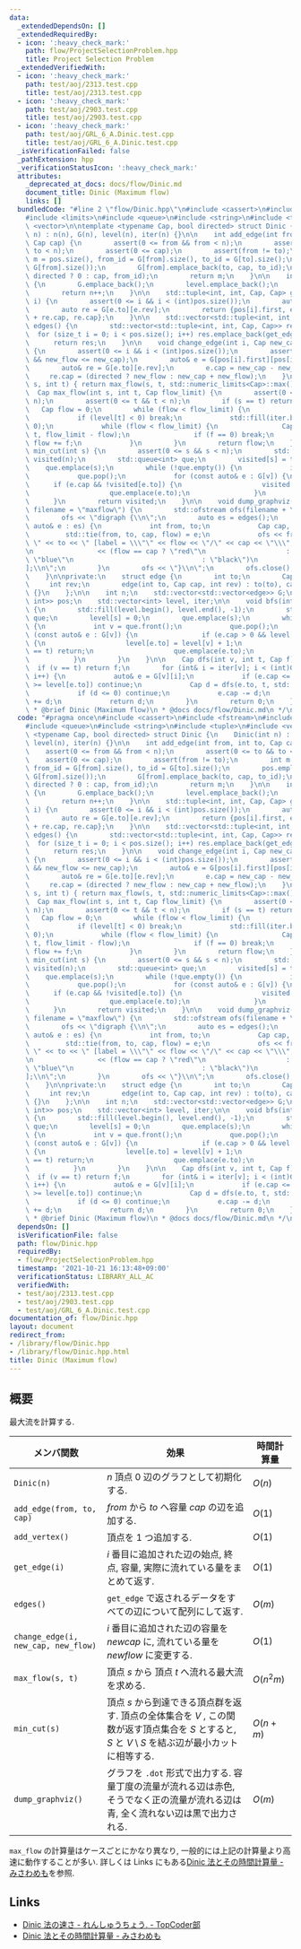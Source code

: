 ```yaml
---
data:
  _extendedDependsOn: []
  _extendedRequiredBy:
  - icon: ':heavy_check_mark:'
    path: flow/ProjectSelectionProblem.hpp
    title: Project Selection Problem
  _extendedVerifiedWith:
  - icon: ':heavy_check_mark:'
    path: test/aoj/2313.test.cpp
    title: test/aoj/2313.test.cpp
  - icon: ':heavy_check_mark:'
    path: test/aoj/2903.test.cpp
    title: test/aoj/2903.test.cpp
  - icon: ':heavy_check_mark:'
    path: test/aoj/GRL_6_A.Dinic.test.cpp
    title: test/aoj/GRL_6_A.Dinic.test.cpp
  _isVerificationFailed: false
  _pathExtension: hpp
  _verificationStatusIcon: ':heavy_check_mark:'
  attributes:
    _deprecated_at_docs: docs/flow/Dinic.md
    document_title: Dinic (Maximum flow)
    links: []
  bundledCode: "#line 2 \"flow/Dinic.hpp\"\n#include <cassert>\n#include <fstream>\n\
    #include <limits>\n#include <queue>\n#include <string>\n#include <tuple>\n#include\
    \ <vector>\n\ntemplate <typename Cap, bool directed> struct Dinic {\n    Dinic(int\
    \ n) : n(n), G(n), level(n), iter(n) {}\n\n    int add_edge(int from, int to,\
    \ Cap cap) {\n        assert(0 <= from && from < n);\n        assert(0 <= to &&\
    \ to < n);\n        assert(0 <= cap);\n        assert(from != to);\n        int\
    \ m = pos.size(), from_id = G[from].size(), to_id = G[to].size();\n        pos.emplace_back(from,\
    \ G[from].size());\n        G[from].emplace_back(to, cap, to_id);\n        G[to].emplace_back(from,\
    \ directed ? 0 : cap, from_id);\n        return m;\n    }\n\n    int add_vertex()\
    \ {\n        G.emplace_back();\n        level.emplace_back();\n        iter.emplace_back();\n\
    \        return n++;\n    }\n\n    std::tuple<int, int, Cap, Cap> get_edge(int\
    \ i) {\n        assert(0 <= i && i < (int)pos.size());\n        auto e = G[pos[i].first][pos[i].second];\n\
    \        auto re = G[e.to][e.rev];\n        return {pos[i].first, e.to, e.cap\
    \ + re.cap, re.cap};\n    }\n\n    std::vector<std::tuple<int, int, Cap, Cap>>\
    \ edges() {\n        std::vector<std::tuple<int, int, Cap, Cap>> res;\n      \
    \  for (size_t i = 0; i < pos.size(); i++) res.emplace_back(get_edge(i));\n  \
    \      return res;\n    }\n\n    void change_edge(int i, Cap new_cap, Cap new_flow)\
    \ {\n        assert(0 <= i && i < (int)pos.size());\n        assert(0 <= new_flow\
    \ && new_flow <= new_cap);\n        auto& e = G[pos[i].first][pos[i].second];\n\
    \        auto& re = G[e.to][e.rev];\n        e.cap = new_cap - new_flow;\n   \
    \     re.cap = (directed ? new_flow : new_cap + new_flow);\n    }\n\n    Cap max_flow(int\
    \ s, int t) { return max_flow(s, t, std::numeric_limits<Cap>::max()); }\n\n  \
    \  Cap max_flow(int s, int t, Cap flow_limit) {\n        assert(0 <= s && s <\
    \ n);\n        assert(0 <= t && t < n);\n        if (s == t) return 0;\n     \
    \   Cap flow = 0;\n        while (flow < flow_limit) {\n            bfs(s, t);\n\
    \            if (level[t] < 0) break;\n            std::fill(iter.begin(), iter.end(),\
    \ 0);\n            while (flow < flow_limit) {\n                Cap f = dfs(s,\
    \ t, flow_limit - flow);\n                if (f == 0) break;\n               \
    \ flow += f;\n            }\n        }\n        return flow;\n    }\n\n    std::vector<bool>\
    \ min_cut(int s) {\n        assert(0 <= s && s < n);\n        std::vector<bool>\
    \ visited(n);\n        std::queue<int> que;\n        visited[s] = true;\n    \
    \    que.emplace(s);\n        while (!que.empty()) {\n            int v = que.front();\n\
    \            que.pop();\n            for (const auto& e : G[v]) {\n          \
    \      if (e.cap && !visited[e.to]) {\n                    visited[e.to] = true;\n\
    \                    que.emplace(e.to);\n                }\n            }\n  \
    \      }\n        return visited;\n    }\n\n    void dump_graphviz(std::string\
    \ filename = \"maxflow\") {\n        std::ofstream ofs(filename + \".dot\");\n\
    \        ofs << \"digraph {\\n\";\n        auto es = edges();\n        for (const\
    \ auto& e : es) {\n            int from, to;\n            Cap cap, flow;\n   \
    \         std::tie(from, to, cap, flow) = e;\n            ofs << from << \" ->\
    \ \" << to << \" [label = \\\"\" << flow << \"/\" << cap << \"\\\", color = \"\
    \n                << (flow == cap ? \"red\"\n                    : flow > 0  ?\
    \ \"blue\"\n                                : \"black\")\n                << \"\
    ];\\n\";\n        }\n        ofs << \"}\\n\";\n        ofs.close();\n        return;\n\
    \    }\n\nprivate:\n    struct edge {\n        int to;\n        Cap cap;\n   \
    \     int rev;\n        edge(int to, Cap cap, int rev) : to(to), cap(cap), rev(rev)\
    \ {}\n    };\n\n    int n;\n    std::vector<std::vector<edge>> G;\n    std::vector<std::pair<int,\
    \ int>> pos;\n    std::vector<int> level, iter;\n\n    void bfs(int s, int t)\
    \ {\n        std::fill(level.begin(), level.end(), -1);\n        std::queue<int>\
    \ que;\n        level[s] = 0;\n        que.emplace(s);\n        while (!que.empty())\
    \ {\n            int v = que.front();\n            que.pop();\n            for\
    \ (const auto& e : G[v]) {\n                if (e.cap > 0 && level[e.to] < 0)\
    \ {\n                    level[e.to] = level[v] + 1;\n                    if (e.to\
    \ == t) return;\n                    que.emplace(e.to);\n                }\n \
    \           }\n        }\n    }\n\n    Cap dfs(int v, int t, Cap f) {\n      \
    \  if (v == t) return f;\n        for (int& i = iter[v]; i < (int)G[v].size();\
    \ i++) {\n            auto& e = G[v][i];\n            if (e.cap <= 0 || level[v]\
    \ >= level[e.to]) continue;\n            Cap d = dfs(e.to, t, std::min(f, e.cap));\n\
    \            if (d <= 0) continue;\n            e.cap -= d;\n            G[e.to][e.rev].cap\
    \ += d;\n            return d;\n        }\n        return 0;\n    }\n};\n\n/**\n\
    \ * @brief Dinic (Maximum flow)\n * @docs docs/flow/Dinic.md\n */\n"
  code: "#pragma once\n#include <cassert>\n#include <fstream>\n#include <limits>\n\
    #include <queue>\n#include <string>\n#include <tuple>\n#include <vector>\n\ntemplate\
    \ <typename Cap, bool directed> struct Dinic {\n    Dinic(int n) : n(n), G(n),\
    \ level(n), iter(n) {}\n\n    int add_edge(int from, int to, Cap cap) {\n    \
    \    assert(0 <= from && from < n);\n        assert(0 <= to && to < n);\n    \
    \    assert(0 <= cap);\n        assert(from != to);\n        int m = pos.size(),\
    \ from_id = G[from].size(), to_id = G[to].size();\n        pos.emplace_back(from,\
    \ G[from].size());\n        G[from].emplace_back(to, cap, to_id);\n        G[to].emplace_back(from,\
    \ directed ? 0 : cap, from_id);\n        return m;\n    }\n\n    int add_vertex()\
    \ {\n        G.emplace_back();\n        level.emplace_back();\n        iter.emplace_back();\n\
    \        return n++;\n    }\n\n    std::tuple<int, int, Cap, Cap> get_edge(int\
    \ i) {\n        assert(0 <= i && i < (int)pos.size());\n        auto e = G[pos[i].first][pos[i].second];\n\
    \        auto re = G[e.to][e.rev];\n        return {pos[i].first, e.to, e.cap\
    \ + re.cap, re.cap};\n    }\n\n    std::vector<std::tuple<int, int, Cap, Cap>>\
    \ edges() {\n        std::vector<std::tuple<int, int, Cap, Cap>> res;\n      \
    \  for (size_t i = 0; i < pos.size(); i++) res.emplace_back(get_edge(i));\n  \
    \      return res;\n    }\n\n    void change_edge(int i, Cap new_cap, Cap new_flow)\
    \ {\n        assert(0 <= i && i < (int)pos.size());\n        assert(0 <= new_flow\
    \ && new_flow <= new_cap);\n        auto& e = G[pos[i].first][pos[i].second];\n\
    \        auto& re = G[e.to][e.rev];\n        e.cap = new_cap - new_flow;\n   \
    \     re.cap = (directed ? new_flow : new_cap + new_flow);\n    }\n\n    Cap max_flow(int\
    \ s, int t) { return max_flow(s, t, std::numeric_limits<Cap>::max()); }\n\n  \
    \  Cap max_flow(int s, int t, Cap flow_limit) {\n        assert(0 <= s && s <\
    \ n);\n        assert(0 <= t && t < n);\n        if (s == t) return 0;\n     \
    \   Cap flow = 0;\n        while (flow < flow_limit) {\n            bfs(s, t);\n\
    \            if (level[t] < 0) break;\n            std::fill(iter.begin(), iter.end(),\
    \ 0);\n            while (flow < flow_limit) {\n                Cap f = dfs(s,\
    \ t, flow_limit - flow);\n                if (f == 0) break;\n               \
    \ flow += f;\n            }\n        }\n        return flow;\n    }\n\n    std::vector<bool>\
    \ min_cut(int s) {\n        assert(0 <= s && s < n);\n        std::vector<bool>\
    \ visited(n);\n        std::queue<int> que;\n        visited[s] = true;\n    \
    \    que.emplace(s);\n        while (!que.empty()) {\n            int v = que.front();\n\
    \            que.pop();\n            for (const auto& e : G[v]) {\n          \
    \      if (e.cap && !visited[e.to]) {\n                    visited[e.to] = true;\n\
    \                    que.emplace(e.to);\n                }\n            }\n  \
    \      }\n        return visited;\n    }\n\n    void dump_graphviz(std::string\
    \ filename = \"maxflow\") {\n        std::ofstream ofs(filename + \".dot\");\n\
    \        ofs << \"digraph {\\n\";\n        auto es = edges();\n        for (const\
    \ auto& e : es) {\n            int from, to;\n            Cap cap, flow;\n   \
    \         std::tie(from, to, cap, flow) = e;\n            ofs << from << \" ->\
    \ \" << to << \" [label = \\\"\" << flow << \"/\" << cap << \"\\\", color = \"\
    \n                << (flow == cap ? \"red\"\n                    : flow > 0  ?\
    \ \"blue\"\n                                : \"black\")\n                << \"\
    ];\\n\";\n        }\n        ofs << \"}\\n\";\n        ofs.close();\n        return;\n\
    \    }\n\nprivate:\n    struct edge {\n        int to;\n        Cap cap;\n   \
    \     int rev;\n        edge(int to, Cap cap, int rev) : to(to), cap(cap), rev(rev)\
    \ {}\n    };\n\n    int n;\n    std::vector<std::vector<edge>> G;\n    std::vector<std::pair<int,\
    \ int>> pos;\n    std::vector<int> level, iter;\n\n    void bfs(int s, int t)\
    \ {\n        std::fill(level.begin(), level.end(), -1);\n        std::queue<int>\
    \ que;\n        level[s] = 0;\n        que.emplace(s);\n        while (!que.empty())\
    \ {\n            int v = que.front();\n            que.pop();\n            for\
    \ (const auto& e : G[v]) {\n                if (e.cap > 0 && level[e.to] < 0)\
    \ {\n                    level[e.to] = level[v] + 1;\n                    if (e.to\
    \ == t) return;\n                    que.emplace(e.to);\n                }\n \
    \           }\n        }\n    }\n\n    Cap dfs(int v, int t, Cap f) {\n      \
    \  if (v == t) return f;\n        for (int& i = iter[v]; i < (int)G[v].size();\
    \ i++) {\n            auto& e = G[v][i];\n            if (e.cap <= 0 || level[v]\
    \ >= level[e.to]) continue;\n            Cap d = dfs(e.to, t, std::min(f, e.cap));\n\
    \            if (d <= 0) continue;\n            e.cap -= d;\n            G[e.to][e.rev].cap\
    \ += d;\n            return d;\n        }\n        return 0;\n    }\n};\n\n/**\n\
    \ * @brief Dinic (Maximum flow)\n * @docs docs/flow/Dinic.md\n */\n"
  dependsOn: []
  isVerificationFile: false
  path: flow/Dinic.hpp
  requiredBy:
  - flow/ProjectSelectionProblem.hpp
  timestamp: '2021-10-21 16:13:48+09:00'
  verificationStatus: LIBRARY_ALL_AC
  verifiedWith:
  - test/aoj/2313.test.cpp
  - test/aoj/2903.test.cpp
  - test/aoj/GRL_6_A.Dinic.test.cpp
documentation_of: flow/Dinic.hpp
layout: document
redirect_from:
- /library/flow/Dinic.hpp
- /library/flow/Dinic.hpp.html
title: Dinic (Maximum flow)
---
```

## 概要
最大流を計算する.

| メンバ関数                          | 効果                                                                                                                                                      | 時間計算量 |
| ----------------------------------- | --------------------------------------------------------------------------------------------------------------------------------------------------------- | ---------- |
| `Dinic(n)`                          | $n$ 頂点 0 辺のグラフとして初期化する.                                                                                                                    | $O(n)$     |
| `add_edge(from, to, cap)`           | $from$ から $to$ へ容量 $cap$ の辺を追加する.                                                                                                             | $O(1)$     |
| `add_vertex()`                      | 頂点を 1 つ追加する.                                                                                                                                      | $O(1)$     |
| `get_edge(i)`                       | $i$ 番目に追加された辺の始点, 終点, 容量, 実際に流れている量をまとめて返す.                                                                               | $O(1)$     |
| `edges()`                           | `get_edge` で返されるデータをすべての辺について配列にして返す.                                                                                            | $O(m)$     |
| `change_edge(i, new_cap, new_flow)` | $i$ 番目に追加された辺の容量を $new cap$ に, 流れている量を $new flow$ に変更する.                                                                        | $O(1)$     |
| `max_flow(s, t)`                    | 頂点 $s$ から 頂点 $t$ へ流れる最大流を求める.                                                                                                            | $O(n^2m)$  |
| `min_cut(s)`                        | 頂点 $s$ から到達できる頂点群を返す. 頂点の全体集合を $V$ , この関数が返す頂点集合を $S$ とすると, $S$ と $V \setminus S$ を結ぶ辺が最小カットに相等する. | $O(n + m)$ |
| `dump_graphviz()`                   | グラフを `.dot` 形式で出力する. 容量丁度の流量が流れる辺は赤色, そうでなく正の流量が流れる辺は青, 全く流れない辺は黒で出力される.                         | $O(m)$     |

`max_flow` の計算量はケースごとにかなり異なり, 一般的には上記の計算量より高速に動作することが多い. 詳しくは Links にもある[Dinic 法とその時間計算量 - みさわめも](https://misawa.github.io/others/flow/dinic_time_complexity.html)を参照.

## Links
- [Dinic 法の速さ - れんしゅうちょう.  - TopCoder部](https://topcoder-g-hatena-ne-jp.jag-icpc.org/Mi_Sawa/20140311/1394730337.html)
- [Dinic 法とその時間計算量 - みさわめも](https://misawa.github.io/others/flow/dinic_time_complexity.html)
